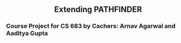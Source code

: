 ## <center> Extending PATHFINDER </center>
### Course Project for CS 683 by Cachers: Arnav Agarwal and Aaditya Gupta 
